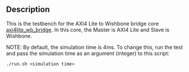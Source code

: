 ## Description
This is the testbench for the AXI4 Lite to Wishbone bridge core [axi4lite_wb_bridge](../../modules/axi/axi4lite_wb_bridge/xaxi4lite_wb_bridge.vhd).
In this core, the Master is AXI4 Lite and Slave is Wishbone.

NOTE: By default, the simulation time is 4ms. To change this, run the test and pass the simulation time as an argument (integer) to this script:
```console
./run.sh <simulation time>
```
